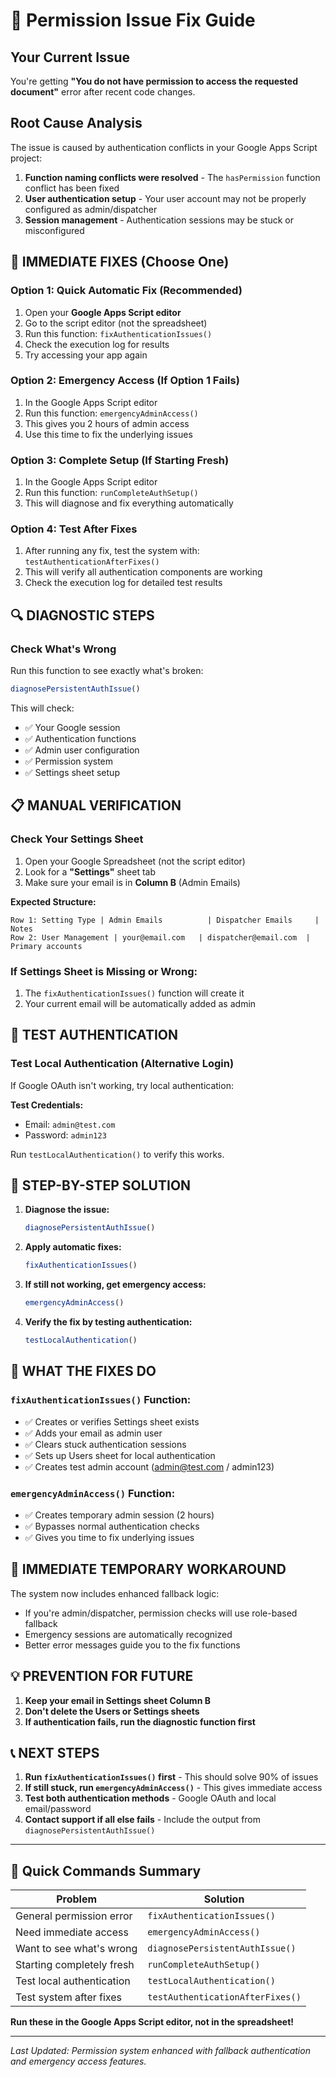 # 🔧 Permission Issue Fix Guide

## Your Current Issue
You're getting **"You do not have permission to access the requested document"** error after recent code changes.

## Root Cause Analysis
The issue is caused by authentication conflicts in your Google Apps Script project:

1. **Function naming conflicts were resolved** - The `hasPermission` function conflict has been fixed
2. **User authentication setup** - Your user account may not be properly configured as admin/dispatcher
3. **Session management** - Authentication sessions may be stuck or misconfigured

## 🚨 IMMEDIATE FIXES (Choose One)

### Option 1: Quick Automatic Fix (Recommended)
1. Open your **Google Apps Script editor**
2. Go to the script editor (not the spreadsheet)
3. Run this function: `fixAuthenticationIssues()`
4. Check the execution log for results
5. Try accessing your app again

### Option 2: Emergency Access (If Option 1 Fails)
1. In the Google Apps Script editor
2. Run this function: `emergencyAdminAccess()`
3. This gives you 2 hours of admin access
4. Use this time to fix the underlying issues

### Option 3: Complete Setup (If Starting Fresh)
1. In the Google Apps Script editor
2. Run this function: `runCompleteAuthSetup()`
3. This will diagnose and fix everything automatically

### Option 4: Test After Fixes
1. After running any fix, test the system with: `testAuthenticationAfterFixes()`
2. This will verify all authentication components are working
3. Check the execution log for detailed test results

## 🔍 DIAGNOSTIC STEPS

### Check What's Wrong
Run this function to see exactly what's broken:
```javascript
diagnosePersistentAuthIssue()
```

This will check:
- ✅ Your Google session
- ✅ Authentication functions
- ✅ Admin user configuration
- ✅ Permission system
- ✅ Settings sheet setup

## 📋 MANUAL VERIFICATION

### Check Your Settings Sheet
1. Open your Google Spreadsheet (not the script editor)
2. Look for a **"Settings"** sheet tab
3. Make sure your email is in **Column B** (Admin Emails)

**Expected Structure:**
```
Row 1: Setting Type | Admin Emails          | Dispatcher Emails     | Notes
Row 2: User Management | your@email.com   | dispatcher@email.com  | Primary accounts
```

### If Settings Sheet is Missing or Wrong:
1. The `fixAuthenticationIssues()` function will create it
2. Your current email will be automatically added as admin

## 🧪 TEST AUTHENTICATION

### Test Local Authentication (Alternative Login)
If Google OAuth isn't working, try local authentication:

**Test Credentials:**
- Email: `admin@test.com`
- Password: `admin123`

Run `testLocalAuthentication()` to verify this works.

## 🎯 STEP-BY-STEP SOLUTION

1. **Diagnose the issue:**
   ```javascript
   diagnosePersistentAuthIssue()
   ```

2. **Apply automatic fixes:**
   ```javascript
   fixAuthenticationIssues()
   ```

3. **If still not working, get emergency access:**
   ```javascript
   emergencyAdminAccess()
   ```

4. **Verify the fix by testing authentication:**
   ```javascript
   testLocalAuthentication()
   ```

## 📝 WHAT THE FIXES DO

### `fixAuthenticationIssues()` Function:
- ✅ Creates or verifies Settings sheet exists
- ✅ Adds your email as admin user
- ✅ Clears stuck authentication sessions
- ✅ Sets up Users sheet for local authentication
- ✅ Creates test admin account (admin@test.com / admin123)

### `emergencyAdminAccess()` Function:
- ✅ Creates temporary admin session (2 hours)
- ✅ Bypasses normal authentication checks
- ✅ Gives you time to fix underlying issues

## 🚨 IMMEDIATE TEMPORARY WORKAROUND

The system now includes enhanced fallback logic:
- If you're admin/dispatcher, permission checks will use role-based fallback
- Emergency sessions are automatically recognized
- Better error messages guide you to the fix functions

## 💡 PREVENTION FOR FUTURE

1. **Keep your email in Settings sheet Column B**
2. **Don't delete the Users or Settings sheets**
3. **If authentication fails, run the diagnostic function first**

## 📞 NEXT STEPS

1. **Run `fixAuthenticationIssues()` first** - This should solve 90% of issues
2. **If still stuck, run `emergencyAdminAccess()`** - This gives immediate access
3. **Test both authentication methods** - Google OAuth and local email/password
4. **Contact support if all else fails** - Include the output from `diagnosePersistentAuthIssue()`

---

## 🔧 Quick Commands Summary

| Problem | Solution |
|---------|----------|
| General permission error | `fixAuthenticationIssues()` |
| Need immediate access | `emergencyAdminAccess()` |
| Want to see what's wrong | `diagnosePersistentAuthIssue()` |
| Starting completely fresh | `runCompleteAuthSetup()` |
| Test local authentication | `testLocalAuthentication()` |
| Test system after fixes | `testAuthenticationAfterFixes()` |

**Run these in the Google Apps Script editor, not in the spreadsheet!**

---

*Last Updated: Permission system enhanced with fallback authentication and emergency access features.*